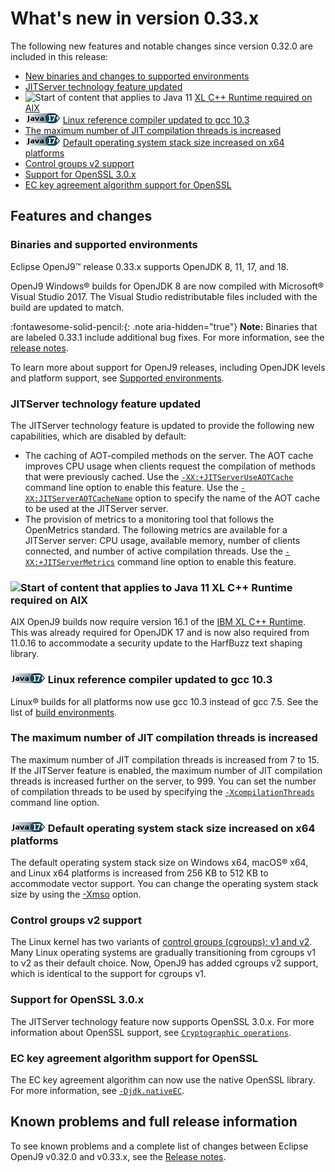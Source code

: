 <!--
* Copyright (c) 2017, 2023 IBM Corp. and others
*
* This program and the accompanying materials are made
* available under the terms of the Eclipse Public License 2.0
* which accompanies this distribution and is available at
* https://www.eclipse.org/legal/epl-2.0/ or the Apache
* License, Version 2.0 which accompanies this distribution and
* is available at https://www.apache.org/licenses/LICENSE-2.0.
*
* This Source Code may also be made available under the
* following Secondary Licenses when the conditions for such
* availability set forth in the Eclipse Public License, v. 2.0
* are satisfied: GNU General Public License, version 2 with
* the GNU Classpath Exception [1] and GNU General Public
* License, version 2 with the OpenJDK Assembly Exception [2].
*
* [1] https://www.gnu.org/software/classpath/license.html
* [2] https://openjdk.org/legal/assembly-exception.html
*
* SPDX-License-Identifier: EPL-2.0 OR Apache-2.0 OR GPL-2.0-only WITH Classpath-exception-2.0 OR GPL-2.0-only WITH OpenJDK-assembly-exception-1.0
-->

# What's new in version 0.33.x

The following new features and notable changes since version 0.32.0 are included in this release:

- [New binaries and changes to supported environments](#binaries-and-supported-environments)
- [JITServer technology feature updated](#jitserver-technology-feature-updated)
- ![Start of content that applies to Java 11](cr/java11.png) [XL C++ Runtime required on AIX](#xl-c-runtime-required-on-aix)
- ![Start of content that applies to Java 17 plus](cr/java17plus.png) [Linux reference compiler updated to gcc 10.3](#linux-reference-compiler-updated-to-gcc-103)
- [The maximum number of JIT compilation threads is increased](#the-maximum-number-of-jit-compilation-threads-is-increased)
- ![Start of content that applies to Java 17 plus](cr/java17plus.png) [Default operating system stack size increased on x64 platforms](#default-operating-system-stack-size-increased-on-x64-platforms)
- [Control groups v2 support](#control-groups-v2-support)
- [Support for OpenSSL 3.0.x](#support-for-openssl-30x)
- [EC key agreement algorithm support for OpenSSL](#ec-key-agreement-algorithm-support-for-openssl)

## Features and changes

### Binaries and supported environments

Eclipse OpenJ9&trade; release 0.33.x supports OpenJDK 8, 11, 17, and 18.

OpenJ9 Windows&reg; builds for OpenJDK 8 are now compiled with Microsoft&reg; Visual Studio 2017. The Visual Studio redistributable files included with the build are updated to match.

:fontawesome-solid-pencil:{: .note aria-hidden="true"} **Note:** Binaries that are labeled 0.33.1 include additional bug fixes. For more information, see the [release notes](https://github.com/eclipse-openj9/openj9/blob/master/doc/release-notes/0.33/0.33.md).

To learn more about support for OpenJ9 releases, including OpenJDK levels and platform support, see [Supported environments](openj9_support.md).

### JITServer technology feature updated

The JITServer technology feature is updated to provide the following new capabilities, which are disabled by default:

- The caching of AOT-compiled methods on the server. The AOT cache improves CPU usage when clients request the compilation of methods that were previously cached. Use the [`-XX:+JITServerUseAOTCache`](xxjitserveruseaotcache.md) command line option to enable this feature.
Use the [`-XX:JITServerAOTCacheName`](xxjitserveraotcachename.md) option to specify the name of the AOT cache to be used at the JITServer server.
- The provision of metrics to a monitoring tool that follows the OpenMetrics standard. The following metrics are available for a JITServer server: CPU usage, available memory, number of clients connected, and number of active compilation threads. Use the [`-XX:+JITServerMetrics`](xxjitservermetrics.md) command line option to enable this feature.

### ![Start of content that applies to Java 11](cr/java11.png) XL C++ Runtime required on AIX

AIX OpenJ9 builds now require version 16.1 of the [IBM XL C++ Runtime](https://www.ibm.com/support/pages/fix-list-xl-cc-runtime-aix#161X).
This was already required for OpenJDK 17 and is now also required from 11.0.16 to accommodate a security update to the HarfBuzz text shaping library.

### ![Start of content that applies to Java 17 plus](cr/java17plus.png) Linux reference compiler updated to gcc 10.3

Linux&reg; builds for all platforms now use gcc 10.3 instead of gcc 7.5. See the list of [build environments](openj9_support.md#build-environments).

### The maximum number of JIT compilation threads is increased

The maximum number of JIT compilation threads is increased from 7 to 15. If the JITServer feature is enabled, the maximum number of JIT compilation threads is increased further on the server, to 999. You can set the number of compilation threads to be used by specifying the [`-XcompilationThreads`](xcompilationthreads.md) command line option.

### ![Start of content that applies to Java 17 plus](cr/java17plus.png) Default operating system stack size increased on x64 platforms

The default operating system stack size on Windows x64, macOS&reg; x64, and Linux x64 platforms is increased from 256 KB to 512 KB to accommodate vector support. You can change the operating system stack size by using the [-Xmso](xmso.md) option.

### Control groups v2 support

The Linux kernel has two variants of [control groups (cgroups): v1 and v2](https://man7.org/linux/man-pages/man7/cgroups.7.html). Many Linux operating systems are gradually transitioning from cgroups v1 to v2 as their default choice. Now, OpenJ9 has added cgroups v2 support, which is identical to the support for cgroups v1.

### Support for OpenSSL 3.0.x

The JITServer technology feature now supports OpenSSL 3.0.x. For more information about OpenSSL support, see [`Cryptographic operations`](introduction.md#cryptographic-operations).

### EC key agreement algorithm support for OpenSSL

The EC key agreement algorithm can now use the native OpenSSL library. For more information, see [`-Djdk.nativeEC`](djdknativeec.md).

## Known problems and full release information

To see known problems and a complete list of changes between Eclipse OpenJ9 v0.32.0 and v0.33.x, see the [Release notes](https://github.com/eclipse-openj9/openj9/blob/master/doc/release-notes/0.33/0.33.md).

<!-- ==== END OF TOPIC ==== version0.33.md ==== -->

